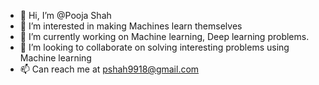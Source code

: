 - 👋 Hi, I’m @Pooja Shah
- 👀 I’m interested in making Machines learn themselves
- 🌱 I’m currently working on Machine learning, Deep learning problems. 
- 💞️ I’m looking to collaborate on solving interesting problems using Machine learning
- 📫 Can reach me at pshah9918@gmail.com

<!---
ps9918/ps9918 is a ✨ special ✨ repository because its `README.md` (this file) appears on your GitHub profile.
You can click the Preview link to take a look at your changes.
--->
